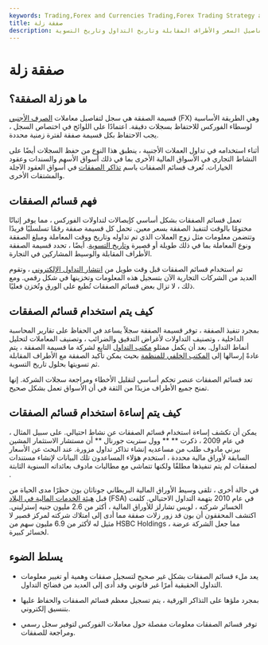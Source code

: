 ```yaml
---
keywords: Trading,Forex and Currencies Trading,Forex Trading Strategy and Education,Strategy and Education
title: صفقة زلة
description: قسيمة الصفقة هي سجل مكتوب أو إلكتروني لتداول العملات الأجنبية بما في ذلك تفاصيل السعر والأطراف المقابلة وتاريخ التداول وتاريخ التسوية.
---
```


# صفقة زلة
## ما هو زلة الصفقة؟

قسيمة الصفقة هي سجل لتفاصيل معاملات [الصرف الأجنبي](/foreign-exchange) (FX) وهي الطريقة الأساسية لوسطاء الفوركس للاحتفاظ بسجلات دقيقة. اعتمادًا على اللوائح في اختصاص السجل ، يجب الاحتفاظ بكل قسيمة صفقة لفترة زمنية محددة.

أثناء استخدامه في تداول العملات الأجنبية ، ينطبق هذا النوع من حفظ السجلات أيضًا على النشاط التجاري في الأسواق المالية الأخرى بما في ذلك أسواق الأسهم والسندات وعقود الخيارات. تُعرف قسائم الصفقات باسم [تذاكر الصفقات](/deal_ticket) في أسواق العقود الآجلة والمشتقات الأخرى.

## فهم قسائم الصفقات

تعمل قسائم الصفقات بشكل أساسي كإيصالات لتداولات الفوركس ، مما يوفر إثباتًا مختومًا بالوقت لتنفيذ الصفقة بسعر معين. تحمل كل قسيمة صفقة رقمًا تسلسليًا فريدًا وتتضمن معلومات مثل زوج العملات الذي تم تداوله وتاريخ ووقت المعاملة ومبلغ الصفقة ونوع المعاملة بما في ذلك طويلة أو قصيرة [وتاريخ التسوية](/settlementdate). أيضًا ، تحدد قسيمة الصفقة الأطراف المقابلة والوسيط المشاركين في التجارة.

تم استخدام قسائم الصفقات قبل وقت طويل من [انتشار التداول الإلكتروني](/electronic-currency-trading) ، وتقوم العديد من الشركات التجارية الآن بتسجيل هذه المعلومات وتخزينها في شكل رقمي. ومع ذلك ، لا تزال بعض قسائم الصفقات تُطبع على الورق وتُخزن فعليًا.

## كيف يتم استخدام قسائم الصفقات

بمجرد تنفيذ الصفقة ، توفر قسيمة الصفقة سجلاً يساعد في الحفاظ على تقارير المحاسبة الداخلية ، وتصنيف التداولات لأغراض التدقيق والضرائب ، وتصنيف المعاملات لتحليل أنماط التداول. بعد أن يكمل ممثلو [مكتب التداول](/tradingdesk) التابع لشركة ما قسيمة الصفقة ، يتم عادةً إرسالها إلى [المكتب الخلفي للمنظمة](/backoffice) بحيث يمكن تأكيد الصفقة مع الأطراف المقابلة ثم تسويتها بحلول تاريخ التسوية.

تعد قسائم الصفقات عنصر تحكم أساسي لتقليل الأخطاء ومراجعة سجلات الشركة. إنها تمنح جميع الأطراف مزيدًا من الثقة في أن الأسواق تعمل بشكل صحيح.

## كيف يتم إساءة استخدام قسائم الصفقات

يمكن أن تكشف إساءة استخدام قسائم الصفقات عن نشاط احتيالي. على سبيل المثال ، في عام 2009 ، ذكرت ** ** وول ستريت جورنال ** أن مستشار الاستثمار المشين بيرني مادوف طلب من مساعديه إنشاء تذاكر تداول مزورة. عند البحث عن الأسعار السابقة لأوراق مالية محددة ، استخدم هؤلاء المساعدون تلك البيانات لإنشاء مستندات لصفقات لم يتم تنفيذها مطلقًا ولكنها تتماشى مع مطالبات مادوف بعائداته السنوية الثابتة .

في حالة أخرى ، تلقى وسيط الأوراق المالية البريطاني جوناثان بون حظرًا مدى الحياة من قبل [هيئة الخدمات المالية في البلاد](/financial-services-authority-fsa) (FSA) في عام 2010 بتهمة التداول الاحتيالي. كلفت الخسائر شركته ، لويس تشارلز للأوراق المالية ، أكثر من 2.6 مليون جنيه إسترليني. اكتشف المحققون أن بون قد زور زلات صفقة مما أدى إلى امتلاك شركته لمركز قصير لا مثيل له لأكثر من 6.9 مليون سهم من HSBC Holdings ، مما جعل الشركة عرضة لخسائر كبيرة.

## يسلط الضوء

- يعد ملء قسائم الصفقات بشكل غير صحيح لتسجيل صفقات وهمية أو تغيير معلومات التداول الحقيقية أمرًا غير قانوني وقد أدى إلى العديد من فضائح التداول.

- بمجرد ملؤها على التذاكر الورقية ، يتم تسجيل معظم قسائم الصفقات والحفاظ عليها بتنسيق إلكتروني.

- توفر قسائم الصفقات معلومات مفصلة حول معاملات الفوركس لتوفير سجل رسمي ومراجعة للصفقات.

